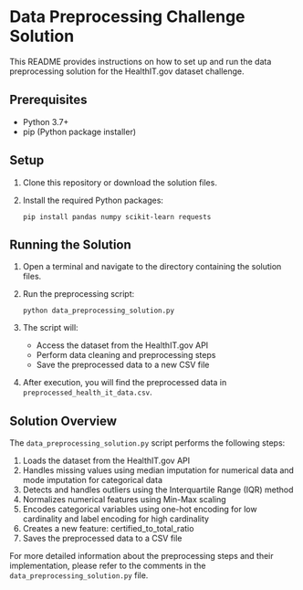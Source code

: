 # Data Preprocessing Challenge Solution

This README provides instructions on how to set up and run the data preprocessing solution for the HealthIT.gov dataset challenge.

## Prerequisites

- Python 3.7+
- pip (Python package installer)

## Setup

1. Clone this repository or download the solution files.

2. Install the required Python packages:

   ```
   pip install pandas numpy scikit-learn requests
   ```

## Running the Solution

1. Open a terminal and navigate to the directory containing the solution files.

2. Run the preprocessing script:

   ```
   python data_preprocessing_solution.py
   ```

3. The script will:
   - Access the dataset from the HealthIT.gov API
   - Perform data cleaning and preprocessing steps
   - Save the preprocessed data to a new CSV file

4. After execution, you will find the preprocessed data in `preprocessed_health_it_data.csv`.

## Solution Overview

The `data_preprocessing_solution.py` script performs the following steps:

1. Loads the dataset from the HealthIT.gov API
2. Handles missing values using median imputation for numerical data and mode imputation for categorical data
3. Detects and handles outliers using the Interquartile Range (IQR) method
4. Normalizes numerical features using Min-Max scaling
5. Encodes categorical variables using one-hot encoding for low cardinality and label encoding for high cardinality
6. Creates a new feature: certified_to_total_ratio
7. Saves the preprocessed data to a CSV file

For more detailed information about the preprocessing steps and their implementation, please refer to the comments in the `data_preprocessing_solution.py` file.
